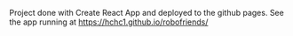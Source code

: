 Project done with Create React App and deployed to the github pages.
See the app running at https://hchc1.github.io/robofriends/
